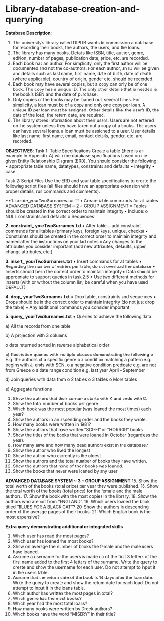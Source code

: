 # Library-database-creation-and-querying


**Database Description**:

1. The university’s library called DIPLIB wants to commission a database for recording their books, the authors, the users, and the loans.
2. The library has many books. Details like ISBN, title, author, genre, edition, number of pages, publication date, price, etc. are recorded.
3. Each book has an author. For simplicity, only the first author will be documented and not the co-authors. For each author, an ID will be given and details such as last name, first name, date of birth, date of death (where applicable), country of origin, gender etc. should be recorded.
4. Each book may have several copies, but a copy can only be of one book. The copy has a unique ID. The only other details that is needed is the book’s ISBN and the date of purchase.
5. Only copies of the books may be loaned out, several times. For simplicity, a loan must be of a copy and only one copy per loan. A unique ID per loan must be assigned. Other details like, the user’s ID, the date of the load, the return date, are required.
6. The library stores information about their users. Users are not entered on the system unless they have taken out a copy of a books. The users can have several loans, a loan must be assigned to a user. User details like last name, first name, email, contact details, gender, etc. are recorded.


**OBJECTIVES**:
Task 1: Table Specifications
Create a table (there is an example in Appendix A) with the database specifications based on the given Entity Relationship Diagram (ERD). You should consider the following:
• appropriate table name, datatypes, constraints and defaults
• integrity
• case

Task 2: Script Files
Use the ERD and your table specifications to create the following script files (all files should have an appropriate extension with proper details, run commands and comments).


**1. create_yourTwoSurnames.txt **
▪ Create table commands for all tables
ADVANCED DATABASE SYSTEM ~ 2 ~ GROUP ASSIGNMENT
▪ Tables should be created in the correct order to maintain integrity
▪ Include:
o NULL constraints and defaults
o Sequences


**2. constraint_ yourTwoSurnames.txt**
▪ Alter table… add constraint commands for all tables (primary keys, foreign keys, unique, checks)
▪ Constraints should be created in the correct order to maintain integrity and named after the instructions on your lad notes
▪ Any changes to the attributes you consider important (add new attributes, defaults, upper, change attributes, etc.)



**3. insert_ yourTwoSurnames.txt**
▪ Insert commands for all tables
▪ Regarding the number of entries per table, do not overload the database
▪ Inserts should be in the correct order to maintain integrity
▪ Data should be appropriate to support queries in task 2.5
▪ Use two different methods for inserts (with or without the column list, be careful when you have used DEFAULT)


**4. drop_ yourTwoSurnames.txt**
▪ Drop table, constraints and sequences
▪ Drops should be in the correct order to maintain integrity (do not just drop the table)
▪ Any additional commands you consider important


**5. query_ yourTwoSurnames.txt**
▪ Queries to achieve the following data:


a) All the records from one table

b) A projection with 3 columns

o data returned sorted in reverse alphabetical order

c) Restriction queries with multiple clauses demonstrating the following
o E.g. the authors of a specific genre
o a condition matching a pattern e.g. begins with J, ends with SON.
o a negative condition predicate e.g. are not from Greece
o a date range condition e.g. last year April - September

d) Join queries with data from
o 2 tables
o 3 tables
o More tables

e) Aggregate functions
1. Show the authors that their surname starts with K and ends with G.
2. Show the total number of books per genre.
3. Which book was the most popular (was loaned the most times) each year?
4. Show the authors in an ascending order and the books they wrote.
5. How many books were written in 1981?
6. Show the authors that have written “SCI-FI” or “HORROR” books
7. Show the titles of the books that were loaned in October (regardless the year).
8. How many alive and how many dead authors exist in the database?
9. Show the author who lived the longest
10. Show the author who currently is the oldest
11. Show the authors and the total number of books they have written.
12. Show the authors that none of their books was loaned.
13. Show the books that never were loaned by any user

    
**ADVANCED DATABASE SYSTEM ~ 3 ~ GROUP ASSIGNMENT**
15. Show the total worth of the books (total price) per year they were published.
16. Show the total worth of the books (total price) for the female and the male authors.
17. Show the book with the most copies in the library.
18. Show the authors who are not from “ENGLAND”.
19. Which users loaned the book titled “BLUES FOR A BLACK CAT”?
20. Show the authors in descending order of the average pages of their books.
21. Which English book is the most expensive?


**Extra query demonstrating additional or integrated skills**
1. Which user has read the most pages?
2. Which user has loaned the most books?
3. Show on average the number of books the female and the male users have loaned.
4. Assume a username for the users is made up of the first 3 letters of the first name added to the first 4 letters of the surname. Write the query to create and show the username for each user. Do not attempt to input it in the users table.
5. Assume that the return date of the book is 14 days after the loan date. Write the query to create and show the return date for each load. Do not attempt to input it in the loans table.
6. Which author has written the most pages in total?
7. Which genre has the most books?
8. Which year had the most total loans?
9. How many books were written by Greek authors?
10. Which books have the word “MISERY” in their title?
